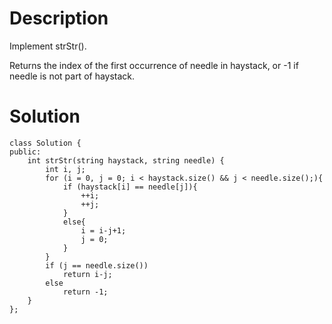 # Description

Implement strStr().

Returns the index of the first occurrence of needle in haystack, or -1 if needle is not part of haystack.

# Solution
```
class Solution {
public:
    int strStr(string haystack, string needle) {
        int i, j;
        for (i = 0, j = 0; i < haystack.size() && j < needle.size();){
            if (haystack[i] == needle[j]){
                ++i;
                ++j;
            }
            else{
                i = i-j+1;
                j = 0;
            }
        }
        if (j == needle.size())
            return i-j;
        else
            return -1;
    }
};
```
